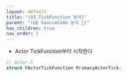 ```yaml
---
layout: default
title: "(03.TickFunction 분석)"
parent: "(UE SourceCode 분석 🤖)"
has_children: true
nav_order: 1
---
```


* Actor TickFunction부터 시작한다

```cpp
// Actor.h
struct FActorTickFunction PrimaryActorTick;
```